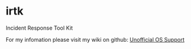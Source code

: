 irtk
====

Incident Response Tool Kit

For my infomation please visit my wiki on github: [Unofficial OS Support](https://github.com/majormoses/bens-ultimate-irtk/wiki)

